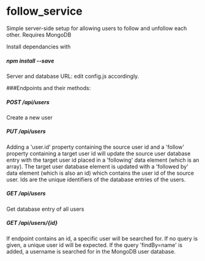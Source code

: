 # follow_service
Simple server-side setup for allowing users to follow and unfollow each other. Requires MongoDB

Install dependancies with
##### npm install --save

Server and database URL: edit config.js accordingly.

###Endpoints and their methods:

##### POST /api/users

Create a new user

##### PUT /api/users

Adding a 'user.id' property containing the source user id and a 'follow' property containing a target user id will update the source user database entry with the target user id placed in a 'following'  data element (which is an array). The target user database element is updated with a 'followed by' data element (which is also an id) which contains the user id of the source user. Ids are the unique identifiers of the database entries of the users.

##### GET /api/users

Get database entry of all users

##### GET /api/users/{id}

If endpoint contains an id, a specific user will be searched for. If no query is given, a unique user id will be expected. If the query 'findBy=name' is added, a username is searched for in the MongoDB user database.

